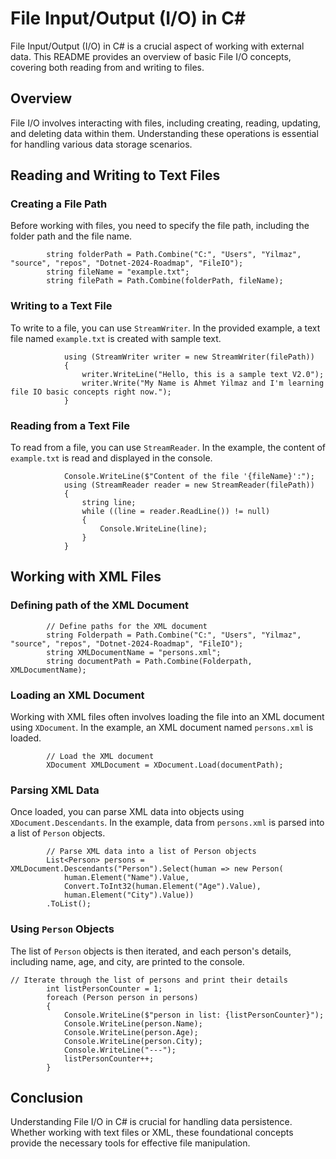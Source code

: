 # File Input/Output (I/O) in C#

File Input/Output (I/O) in C# is a crucial aspect of working with external data. This README provides an overview of basic File I/O concepts, covering both reading from and writing to files.

## Overview

File I/O involves interacting with files, including creating, reading, updating, and deleting data within them. Understanding these operations is essential for handling various data storage scenarios.

## Reading and Writing to Text Files

### Creating a File Path

Before working with files, you need to specify the file path, including the folder path and the file name.
```     //Combine folder path and file name to get the full file path for the text file
        string folderPath = Path.Combine("C:", "Users", "Yilmaz", "source", "repos", "Dotnet-2024-Roadmap", "FileIO");
        string fileName = "example.txt";
        string filePath = Path.Combine(folderPath, fileName); 
```

### Writing to a Text File

To write to a file, you can use `StreamWriter`. In the provided example, a text file named `example.txt` is created with sample text.
```         // Write to the file using StreamWriter
            using (StreamWriter writer = new StreamWriter(filePath))
            {
                writer.WriteLine("Hello, this is a sample text V2.0");
                writer.Write("My Name is Ahmet Yilmaz and I'm learning file IO basic concepts right now.");
            }
```
### Reading from a Text File

To read from a file, you can use `StreamReader`. In the example, the content of `example.txt` is read and displayed in the console.
```         // Read the file using StreamReader
            Console.WriteLine($"Content of the file '{fileName}':");
            using (StreamReader reader = new StreamReader(filePath))
            {
                string line;
                while ((line = reader.ReadLine()) != null)
                {
                    Console.WriteLine(line);
                }
            }
```
## Working with XML Files

### Defining path of the XML Document
```
        // Define paths for the XML document
        string Folderpath = Path.Combine("C:", "Users", "Yilmaz", "source", "repos", "Dotnet-2024-Roadmap", "FileIO");
        string XMLDocumentName = "persons.xml";
        string documentPath = Path.Combine(Folderpath, XMLDocumentName);
```

### Loading an XML Document

Working with XML files often involves loading the file into an XML document using `XDocument`. In the example, an XML document named `persons.xml` is loaded.
```
        // Load the XML document
        XDocument XMLDocument = XDocument.Load(documentPath);
```
### Parsing XML Data

Once loaded, you can parse XML data into objects using `XDocument.Descendants`. In the example, data from `persons.xml` is parsed into a list of `Person` objects.
```
        // Parse XML data into a list of Person objects
        List<Person> persons = XMLDocument.Descendants("Person").Select(human => new Person(
            human.Element("Name").Value,
            Convert.ToInt32(human.Element("Age").Value),
            human.Element("City").Value))
        .ToList();
```
### Using `Person` Objects

The list of `Person` objects is then iterated, and each person's details, including name, age, and city, are printed to the console.
```
// Iterate through the list of persons and print their details
        int listPersonCounter = 1;
        foreach (Person person in persons)
        {
            Console.WriteLine($"person in list: {listPersonCounter}");
            Console.WriteLine(person.Name);
            Console.WriteLine(person.Age);
            Console.WriteLine(person.City);
            Console.WriteLine("---");
            listPersonCounter++;
        }
```
## Conclusion

Understanding File I/O in C# is crucial for handling data persistence. Whether working with text files or XML, these foundational concepts provide the necessary tools for effective file manipulation.
